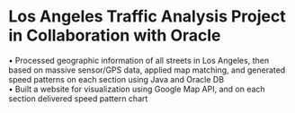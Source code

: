 # Los Angeles Traffic Analysis Project in Collaboration with Oracle
• Processed geographic information of all streets in Los Angeles, then based on massive sensor/GPS data, applied map matching, and generated speed patterns on each section using Java and Oracle DB <br />
• Built a website for visualization using Google Map API, and on each section delivered speed pattern chart
